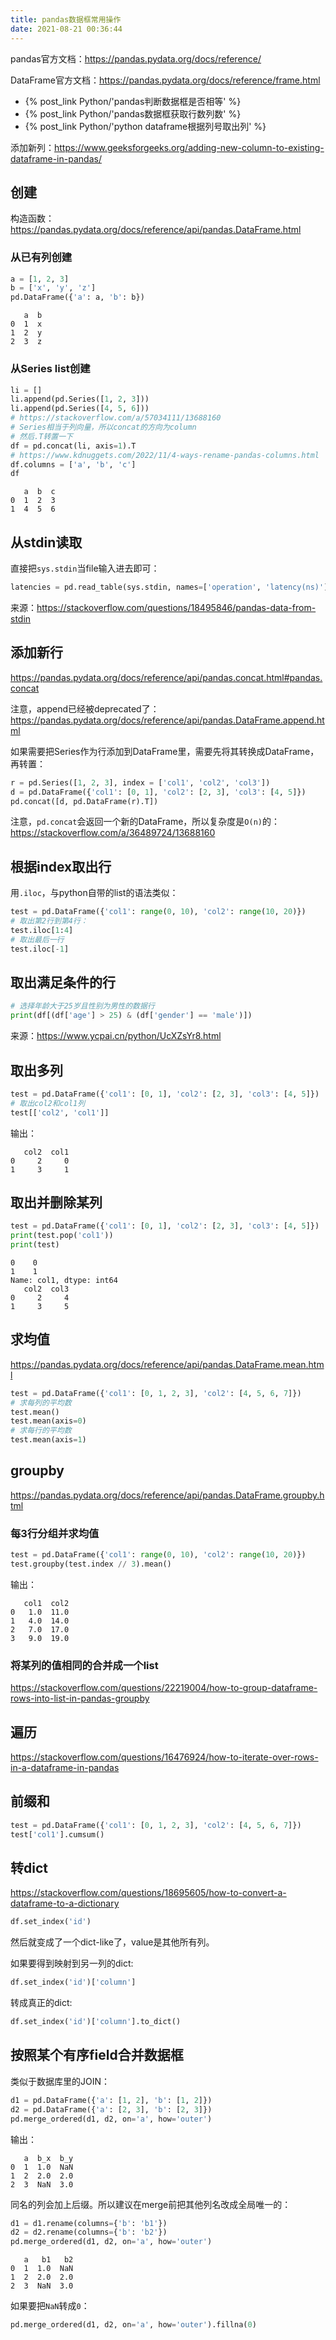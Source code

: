 ```yaml
---
title: pandas数据框常用操作
date: 2021-08-21 00:36:44
---
```


pandas官方文档：<https://pandas.pydata.org/docs/reference/>

DataFrame官方文档：<https://pandas.pydata.org/docs/reference/frame.html>

- {% post_link Python/'pandas判断数据框是否相等' %}
- {% post_link Python/'pandas数据框获取行数列数' %}
- {% post_link Python/'python dataframe根据列号取出列' %}

添加新列：<https://www.geeksforgeeks.org/adding-new-column-to-existing-dataframe-in-pandas/>

## 创建

构造函数：<https://pandas.pydata.org/docs/reference/api/pandas.DataFrame.html>

### 从已有列创建

```python
a = [1, 2, 3]
b = ['x', 'y', 'z']
pd.DataFrame({'a': a, 'b': b})
```

```text
   a  b
0  1  x
1  2  y
2  3  z
```

### 从Series list创建

```py
li = []
li.append(pd.Series([1, 2, 3]))
li.append(pd.Series([4, 5, 6]))
# https://stackoverflow.com/a/57034111/13688160
# Series相当于列向量，所以concat的方向为column
# 然后.T转置一下
df = pd.concat(li, axis=1).T
# https://www.kdnuggets.com/2022/11/4-ways-rename-pandas-columns.html
df.columns = ['a', 'b', 'c']
df
```

```text
   a  b  c
0  1  2  3
1  4  5  6
```

## 从stdin读取

直接把`sys.stdin`当file输入进去即可：

```py
latencies = pd.read_table(sys.stdin, names=['operation', 'latency(ns)'], sep=r'\s+')
```

来源：<https://stackoverflow.com/questions/18495846/pandas-data-from-stdin>

## 添加新行

<https://pandas.pydata.org/docs/reference/api/pandas.concat.html#pandas.concat>

注意，append已经被deprecated了：<https://pandas.pydata.org/docs/reference/api/pandas.DataFrame.append.html>

如果需要把Series作为行添加到DataFrame里，需要先将其转换成DataFrame，再转置：

```py
r = pd.Series([1, 2, 3], index = ['col1', 'col2', 'col3'])
d = pd.DataFrame({'col1': [0, 1], 'col2': [2, 3], 'col3': [4, 5]})
pd.concat([d, pd.DataFrame(r).T])
```

注意，`pd.concat`会返回一个新的DataFrame，所以复杂度是`O(n)`的：<https://stackoverflow.com/a/36489724/13688160>

## 根据index取出行

用`.iloc`，与python自带的list的语法类似：

```py
test = pd.DataFrame({'col1': range(0, 10), 'col2': range(10, 20)})
# 取出第2行到第4行：
test.iloc[1:4]
# 取出最后一行
test.iloc[-1]
```

## 取出满足条件的行

```python
# 选择年龄大于25岁且性别为男性的数据行
print(df[(df['age'] > 25) & (df['gender'] == 'male')])
```

来源：<https://www.ycpai.cn/python/UcXZsYr8.html>

## 取出多列

```py
test = pd.DataFrame({'col1': [0, 1], 'col2': [2, 3], 'col3': [4, 5]})
# 取出col2和col1列
test[['col2', 'col1']]
```

输出：

```text
   col2  col1
0     2     0
1     3     1
```

## 取出并删除某列

```py
test = pd.DataFrame({'col1': [0, 1], 'col2': [2, 3], 'col3': [4, 5]})
print(test.pop('col1'))
print(test)
```

```text
0    0
1    1
Name: col1, dtype: int64
   col2  col3
0     2     4
1     3     5
```

## 求均值

<https://pandas.pydata.org/docs/reference/api/pandas.DataFrame.mean.html>

```py
test = pd.DataFrame({'col1': [0, 1, 2, 3], 'col2': [4, 5, 6, 7]})
# 求每列的平均数
test.mean()
test.mean(axis=0)
# 求每行的平均数
test.mean(axis=1)
```

## groupby

<https://pandas.pydata.org/docs/reference/api/pandas.DataFrame.groupby.html>

### 每3行分组并求均值

```py
test = pd.DataFrame({'col1': range(0, 10), 'col2': range(10, 20)})
test.groupby(test.index // 3).mean()
```

输出：

```text
   col1  col2
0   1.0  11.0
1   4.0  14.0
2   7.0  17.0
3   9.0  19.0
```

### 将某列的值相同的合并成一个list

<https://stackoverflow.com/questions/22219004/how-to-group-dataframe-rows-into-list-in-pandas-groupby>

## 遍历

<https://stackoverflow.com/questions/16476924/how-to-iterate-over-rows-in-a-dataframe-in-pandas>

## 前缀和

```py
test = pd.DataFrame({'col1': [0, 1, 2, 3], 'col2': [4, 5, 6, 7]})
test['col1'].cumsum()
```

## 转dict

<https://stackoverflow.com/questions/18695605/how-to-convert-a-dataframe-to-a-dictionary>

```py
df.set_index('id')
```

然后就变成了一个dict-like了，value是其他所有列。

如果要得到映射到另一列的dict:

```py
df.set_index('id')['column']
```

转成真正的dict:

```py
df.set_index('id')['column'].to_dict()
```

## 按照某个有序field合并数据框

类似于数据库里的JOIN：

```py
d1 = pd.DataFrame({'a': [1, 2], 'b': [1, 2]})
d2 = pd.DataFrame({'a': [2, 3], 'b': [2, 3]})
pd.merge_ordered(d1, d2, on='a', how='outer')
```

输出：

```text
   a  b_x  b_y
0  1  1.0  NaN
1  2  2.0  2.0
2  3  NaN  3.0
```

同名的列会加上后缀。所以建议在merge前把其他列名改成全局唯一的：

```py
d1 = d1.rename(columns={'b': 'b1'})
d2 = d2.rename(columns={'b': 'b2'})
pd.merge_ordered(d1, d2, on='a', how='outer')
```

```text
   a   b1   b2
0  1  1.0  NaN
1  2  2.0  2.0
2  3  NaN  3.0
```

如果要把`NaN`转成`0`：

```py
pd.merge_ordered(d1, d2, on='a', how='outer').fillna(0)
```

